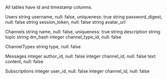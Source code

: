 All tables have id and timestamp columns.

Users
  string username, null: false, uniqueness: true
  string password_digest, null: false
  string session_token, null: false
  string avatar_url

Channels
  string name, null: false, uniqueness: true
  string description
  string topic
  string dm_hash <!-- only for DMs; ensures uniqueness of a DM channel for a given group -->
  integer channel_type_id, null: false

ChannelTypes
  string type, null: false

Messages
  integer author_id, null: false
  integer channel_id, null: false
  text content, null: false

Subscriptions
  integer user_id, null: false
  integer channel_id, null: false
